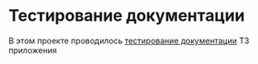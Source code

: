 # Тестирование документации

В этом проекте проводилось [тестирование документации](https://github.com/pbioneer/Documentation_testing/blob/main/Documentation_testing/Documentation_testing.md) ТЗ приложения

